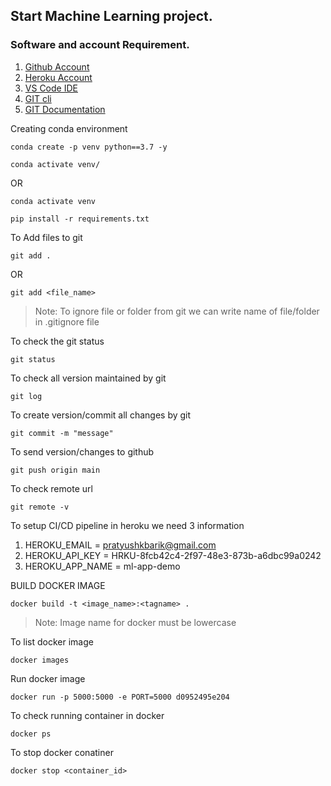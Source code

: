 ## Start Machine Learning project.

### Software and account Requirement.

1. [Github Account](https://github.com)
2. [Heroku Account](https://dashboard.heroku.com/login)
3. [VS Code IDE](https://code.visualstudio.com/download)
4. [GIT cli](https://git-scm.com/downloads)
5. [GIT Documentation](https://git-scm.com/docs/gittutorial)

Creating conda environment
```
conda create -p venv python==3.7 -y
```
```
conda activate venv/
```
OR 
```
conda activate venv
```
```
pip install -r requirements.txt
```
To Add files to git
```
git add .
```

OR
```
git add <file_name>
```

> Note: To ignore file or folder from git we can write name of file/folder in .gitignore file

To check the git status 
```
git status
```
To check all version maintained by git
```
git log
```

To create version/commit all changes by git
```
git commit -m "message"
```
To send version/changes to github
```
git push origin main
```
To check remote url 
```
git remote -v
```
To setup CI/CD pipeline in heroku we need 3 information
1. HEROKU_EMAIL = pratyushkbarik@gmail.com
2. HEROKU_API_KEY = HRKU-8fcb42c4-2f97-48e3-873b-a6dbc99a0242
3. HEROKU_APP_NAME = ml-app-demo

BUILD DOCKER IMAGE
```
docker build -t <image_name>:<tagname> .
```
> Note: Image name for docker must be lowercase

To list docker image
```
docker images
```
Run docker image
```
docker run -p 5000:5000 -e PORT=5000 d0952495e204
```
To check running container in docker
```
docker ps
```

To stop docker conatiner
```
docker stop <container_id>
```